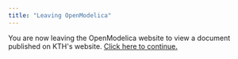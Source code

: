 ```yaml
---
title: "Leaving OpenModelica"
---
```

You are now leaving the OpenModelica website to view a document published on KTH's website. [Click here to continue.][217]

 [217]: http://www.etk.ee.kth.se/courses/EI2440/tasks/loudspeaker/speaker2008.pdf